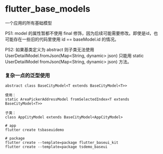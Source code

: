 # flutter_base_models

一个应用的所有基础模型

PS1: model 的属性暂都不使用 final 修饰，因为后续可能需要修改。即使是id，也可能存在一些旧的代码里使用 id == baseModel.id 的情况。

PS2: 如果基类定义为 abstract 则子类无法使用 UserDetailModel.fromJson(Map<String, dynamic> json) 只能用 static UserDetailModel fromJson(Map<String, dynamic> json) 方法。

### 复杂一点的泛型使用

```
abstract class BaseCityModel<T extends BaseCityModel<T>>

使用：
static AreaPickerAddressModel fromSelectedIndex<T extends BaseCityModel<T>>

子类：
class AppCityModel extends BaseCityModel<AppCityModel>

```



```shell
# app
flutter create tsbaseuidemo

# package
flutter create --template=package flutter_baseui_kit
flutter create --template=package tsdemo_baseui
```

